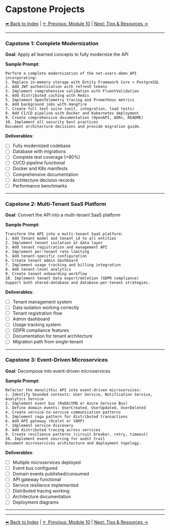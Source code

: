 # Capstone Projects

[⬅️ Back to Index](README.md) | [← Previous: Module 10](module-10-architecture-scalability.md) | [Next: Tips & Resources →](tips-and-resources.md)

---

### Capstone 1: Complete Modernization

**Goal**: Apply all learned concepts to fully modernize the API

**Sample Prompt**:
```
Perform a complete modernization of the net-users-demo API incorporating:
1. Replace in-memory storage with Entity Framework Core + PostgreSQL
2. Add JWT authentication with refresh tokens
3. Implement comprehensive validation with FluentValidation
4. Add distributed caching with Redis
5. Implement OpenTelemetry tracing and Prometheus metrics
6. Add background jobs with Hangfire
7. Create full test suite (unit, integration, load tests)
8. Add CI/CD pipeline with Docker and Kubernetes deployment
9. Create comprehensive documentation (OpenAPI, ADRs, README)
10. Implement all security best practices
Document architecture decisions and provide migration guide.
```

**Deliverables**:
- [ ] Fully modernized codebase
- [ ] Database with migrations
- [ ] Complete test coverage (>80%)
- [ ] CI/CD pipeline functional
- [ ] Docker and K8s manifests
- [ ] Comprehensive documentation
- [ ] Architecture decision records
- [ ] Performance benchmarks

---

### Capstone 2: Multi-Tenant SaaS Platform

**Goal**: Convert the API into a multi-tenant SaaS platform

**Sample Prompt**:
```
Transform the API into a multi-tenant SaaS platform:
1. Add Tenant model and tenant_id to all entities
2. Implement tenant isolation at data layer
3. Add tenant registration and management API
4. Implement per-tenant rate limiting
5. Add tenant-specific configuration
6. Create tenant admin dashboard
7. Implement usage tracking and billing integration
8. Add tenant-level analytics
9. Create tenant onboarding workflow
10. Implement tenant data export/deletion (GDPR compliance)
Support both shared-database and database-per-tenant strategies.
```

**Deliverables**:
- [ ] Tenant management system
- [ ] Data isolation working correctly
- [ ] Tenant registration flow
- [ ] Admin dashboard
- [ ] Usage tracking system
- [ ] GDPR compliance features
- [ ] Documentation for tenant architecture
- [ ] Migration path from single-tenant

---

### Capstone 3: Event-Driven Microservices

**Goal**: Decompose into event-driven microservices

**Sample Prompt**:
```
Refactor the monolithic API into event-driven microservices:
1. Identify bounded contexts: User Service, Notification Service, Analytics Service
2. Implement event bus (RabbitMQ or Azure Service Bus)
3. Define domain events: UserCreated, UserUpdated, UserDeleted
4. Create service-to-service communication patterns
5. Implement saga pattern for distributed transactions
6. Add API gateway (Ocelot or YARP)
7. Implement service discovery
8. Add distributed tracing across services
9. Create resilience patterns (circuit breaker, retry, timeout)
10. Implement event sourcing for audit trail
Document microservices architecture and deployment topology.
```

**Deliverables**:
- [ ] Multiple microservices deployed
- [ ] Event bus configured
- [ ] Domain events published/consumed
- [ ] API gateway functional
- [ ] Service resilience implemented
- [ ] Distributed tracing working
- [ ] Architecture documentation
- [ ] Deployment diagrams

---

---

[⬅️ Back to Index](README.md) | [← Previous: Module 10](module-10-architecture-scalability.md) | [Next: Tips & Resources →](tips-and-resources.md)
